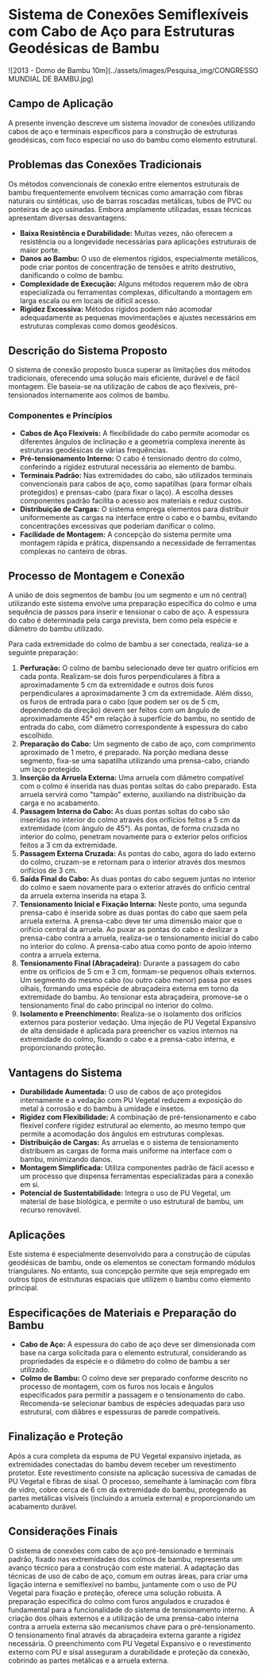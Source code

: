 # Sistema de Conexões Semiflexíveis com Cabo de Aço para Estruturas Geodésicas de Bambu

![2013 - Domo de Bambu 10m](../assets/images/Pesquisa_img/CONGRESSO MUNDIAL DE BAMBU.jpg)

## Campo de Aplicação

A presente invenção descreve um sistema inovador de conexões utilizando cabos de aço e terminais específicos para a construção de estruturas geodésicas, com foco especial no uso do bambu como elemento estrutural.

## Problemas das Conexões Tradicionais

Os métodos convencionais de conexão entre elementos estruturais de bambu frequentemente envolvem técnicas como amarração com fibras naturais ou sintéticas, uso de barras roscadas metálicas, tubos de PVC ou ponteiras de aço usinadas. Embora amplamente utilizadas, essas técnicas apresentam diversas desvantagens:

*   **Baixa Resistência e Durabilidade:** Muitas vezes, não oferecem a resistência ou a longevidade necessárias para aplicações estruturais de maior porte.
*   **Danos ao Bambu:** O uso de elementos rígidos, especialmente metálicos, pode criar pontos de concentração de tensões e atrito destrutivo, danificando o colmo de bambu.
*   **Complexidade de Execução:** Alguns métodos requerem mão de obra especializada ou ferramentas complexas, dificultando a montagem em larga escala ou em locais de difícil acesso.
*   **Rigidez Excessiva:** Métodos rígidos podem não acomodar adequadamente as pequenas movimentações e ajustes necessários em estruturas complexas como domos geodésicos.



## Descrição do Sistema Proposto

O sistema de conexão proposto busca superar as limitações dos métodos tradicionais, oferecendo uma solução mais eficiente, durável e de fácil montagem. Ele baseia-se na utilização de cabos de aço flexíveis, pré-tensionados internamente aos colmos de bambu.

### Componentes e Princípios

*   **Cabos de Aço Flexíveis:** A flexibilidade do cabo permite acomodar os diferentes ângulos de inclinação e a geometria complexa inerente às estruturas geodésicas de várias frequências.
*   **Pré-tensionamento Interno:** O cabo é tensionado dentro do colmo, conferindo a rigidez estrutural necessária ao elemento de bambu.
*   **Terminais Padrão:** Nas extremidades do cabo, são utilizados terminais convencionais para cabos de aço, como sapatilhas (para formar olhais protegidos) e prensas-cabo (para fixar o laço). A escolha desses componentes padrão facilita o acesso aos materiais e reduz custos.
*   **Distribuição de Cargas:** O sistema emprega elementos para distribuir uniformemente as cargas na interface entre o cabo e o bambu, evitando concentrações excessivas que poderiam danificar o colmo.
*   **Facilidade de Montagem:** A concepção do sistema permite uma montagem rápida e prática, dispensando a necessidade de ferramentas complexas no canteiro de obras.

## Processo de Montagem e Conexão

A união de dois segmentos de bambu (ou um segmento e um nó central) utilizando este sistema envolve uma preparação específica do colmo e uma sequência de passos para inserir e tensionar o cabo de aço. A espessura do cabo é determinada pela carga prevista, bem como pela espécie e diâmetro do bambu utilizado.

Para cada extremidade do colmo de bambu a ser conectada, realiza-se a seguinte preparação:

1.  **Perfuração:** O colmo de bambu selecionado deve ter quatro orifícios em cada ponta. Realizam-se dois furos perpendiculares à fibra a aproximadamente 5 cm da extremidade e outros dois furos perpendiculares a aproximadamente 3 cm da extremidade. Além disso, os furos de entrada para o cabo (que podem ser os de 5 cm, dependendo da direção) devem ser feitos com um ângulo de aproximadamente 45° em relação à superfície do bambu, no sentido de entrada do cabo, com diâmetro correspondente à espessura do cabo escolhido.
2.  **Preparação do Cabo:** Um segmento de cabo de aço, com comprimento aproximado de 1 metro, é preparado. Na porção mediana desse segmento, fixa-se uma sapatilha utilizando uma prensa-cabo, criando um laço protegido.
3.  **Inserção da Arruela Externa:** Uma arruela com diâmetro compatível com o colmo é inserida nas duas pontas soltas do cabo preparado. Esta arruela servirá como "tampão" externo, auxiliando na distribuição da carga e no acabamento.
4.  **Passagem Interna do Cabo:** As duas pontas soltas do cabo são inseridas no interior do colmo através dos orifícios feitos a 5 cm da extremidade (com ângulo de 45°). As pontas, de forma cruzada no interior do colmo, penetram novamente para o exterior pelos orifícios feitos a 3 cm da extremidade.
5.  **Passagem Externa Cruzada:** As pontas do cabo, agora do lado externo do colmo, cruzam-se e retornam para o interior através dos mesmos orifícios de 3 cm.
6.  **Saída Final do Cabo:** As duas pontas do cabo seguem juntas no interior do colmo e saem novamente para o exterior através do orifício central da arruela externa inserida na etapa 3.
7.  **Tensionamento Inicial e Fixação Interna:** Neste ponto, uma segunda prensa-cabo é inserida sobre as duas pontas do cabo que saem pela arruela externa. A prensa-cabo deve ter uma dimensão maior que o orifício central da arruela. Ao puxar as pontas do cabo e deslizar a prensa-cabo contra a arruela, realiza-se o tensionamento inicial do cabo no interior do colmo. A prensa-cabo atua como ponto de apoio interno contra a arruela externa.
8.  **Tensionamento Final (Abraçadeira):** Durante a passagem do cabo entre os orifícios de 5 cm e 3 cm, formam-se pequenos olhais externos. Um segmento do mesmo cabo (ou outro cabo menor) passa por esses olhais, formando uma espécie de abraçadeira externa em torno da extremidade do bambu. Ao tensionar esta abraçadeira, promove-se o tensionamento final do cabo principal no interior do colmo.
9.  **Isolamento e Preenchimento:** Realiza-se o isolamento dos orifícios externos para posterior vedação. Uma injeção de PU Vegetal Expansivo de alta densidade é aplicada para preencher os vazios internos na extremidade do colmo, fixando o cabo e a prensa-cabo interna, e proporcionando proteção.

## Vantagens do Sistema

*   **Durabilidade Aumentada:** O uso de cabos de aço protegidos internamente e a vedação com PU Vegetal reduzem a exposição do metal à corrosão e do bambu à umidade e insetos.
*   **Rigidez com Flexibilidade:** A combinação de pré-tensionamento e cabo flexível confere rigidez estrutural ao elemento, ao mesmo tempo que permite a acomodação dos ângulos em estruturas complexas.
*   **Distribuição de Cargas:** As arruelas e o sistema de tensionamento distribuem as cargas de forma mais uniforme na interface com o bambu, minimizando danos.
*   **Montagem Simplificada:** Utiliza componentes padrão de fácil acesso e um processo que dispensa ferramentas especializadas para a conexão em si.
*   **Potencial de Sustentabilidade:** Integra o uso de PU Vegetal, um material de base biológica, e permite o uso estrutural de bambu, um recurso renovável.

## Aplicações

Este sistema é especialmente desenvolvido para a construção de cúpulas geodésicas de bambu, onde os elementos se conectam formando módulos triangulares. No entanto, sua concepção permite que seja empregado em outros tipos de estruturas espaciais que utilizem o bambu como elemento principal.

## Especificações de Materiais e Preparação do Bambu

*   **Cabo de Aço:** A espessura do cabo de aço deve ser dimensionada com base na carga solicitada para o elemento estrutural, considerando as propriedades da espécie e o diâmetro do colmo de bambu a ser utilizado.
*   **Colmo de Bambu:** O colmo deve ser preparado conforme descrito no processo de montagem, com os furos nos locais e ângulos especificados para permitir a passagem e o tensionamento do cabo. Recomenda-se selecionar bambus de espécies adequadas para uso estrutural, com diâbres e espessuras de parede compatíveis.

## Finalização e Proteção

Após a cura completa da espuma de PU Vegetal expansivo injetada, as extremidades conectadas do bambu devem receber um revestimento protetor. Este revestimento consiste na aplicação sucessiva de camadas de PU Vegetal e fibras de sisal. O processo, semelhante à laminação com fibra de vidro, cobre cerca de 6 cm da extremidade do bambu, protegendo as partes metálicas visíveis (incluindo a arruela externa) e proporcionando um acabamento durável.

## Considerações Finais 
O sistema de conexões com cabo de aço pré-tensionado e terminais padrão, fixado nas extremidades dos colmos de bambu, representa um avanço técnico para a construção com este material. A adaptação das técnicas de uso de cabo de aço, comum em outras áreas, para criar uma ligação interna e semiflexível no bambu, juntamente com o uso de PU Vegetal para fixação e proteção, oferece uma solução robusta. A preparação específica do colmo com furos angulados e cruzados é fundamental para a funcionalidade do sistema de tensionamento interno. A criação dos olhais externos e a utilização de uma prensa-cabo interna contra a arruela externa são mecanismos chave para o pré-tensionamento. O tensionamento final através da abraçadeira externa garante a rigidez necessária. O preenchimento com PU Vegetal Expansivo e o revestimento externo com PU e sisal asseguram a durabilidade e proteção da conexão, cobrindo as partes metálicas e a arruela externa.

